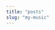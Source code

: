 ```yaml
---
title: "posts"
slug: "my-music"
---
```



<script src="https://cdn.jsdelivr.net/npm/@mux/mux-player"></script>

 <script type="application/ld+json ">
{
"@context": "https://schema.org/",
"@type": "VideoObject",
"name": "just music",
"contentUrl": "https://stream.mux.com/TuwIv5SEl4l3QBPCS02E0295eYCCV00QPwlbdvMHzjt4ng.m3u8",
"thumbnailUrl": "https://www.themoviedb.org/t/p/original/9eSoJrj8LkbUzuPSJzgSXWKexKj.jpg?width=314&fit_mode=preserve&time=25",
"uploadDate": "2023-12-25T06:24:19Z",
}

</script>